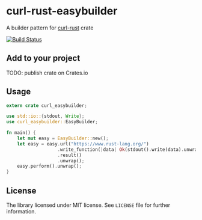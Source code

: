 # curl-rust-easybuilder

A builder pattern for [curl-rust](https://github.com/alexcrichton/curl-rust) crate

[![Build Status](https://travis-ci.org/lettenj61/curl-rust-easybuilder.svg?branch=master)](https://travis-ci.org/lettenj61/curl-rust-easybuilder)

## Add to your project
TODO: publish crate on Crates.io

## Usage

```rust
extern crate curl_easybuilder;

use std::io::{stdout, Write};
use curl_easybuilder::EasyBuilder;

fn main() {
    let mut easy = EasyBuilder::new();
    let easy = easy.url("https://www.rust-lang.org/")
                   .write_function(|data| Ok(stdout().write(data).unwrap()))
                   .result()
                   .unwrap();
    easy.perform().unwrap();
}
```

## License
The library licensed under MIT license. See `LICENSE` file for further information.

